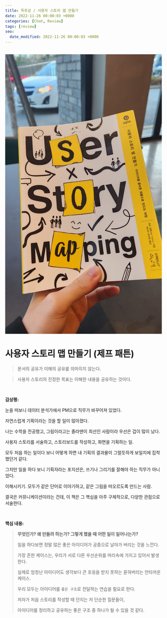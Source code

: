 ```yaml
---
title: 독후감 / 사용자 스토리 맵 만들기
date: 2022-11-26 00:00:03 +0000
categories: [Chat, Review]
tags: [review]
seo:
  date_modified: 2022-11-26 00:00:03 +0000
---
```


<br/>

<img src="/assets/img/chat/storymap1.jpg">

<br/>

# <b>사용자 스토리 맵 만들기 (제프 패튼)</b>

> 문서의 공유가 이해의 공유를 의마히지 않는다.  

> 사용자 스토리의 진정한 목표는 이해한 내용을 공유하는 것이다.  

<br/>

**감상평:**  

눈을 떠보니 데이터 분석가에서 PM으로 직무가 바꾸어져 있었다.  

자연스럽게 기획이라는 것을 할 일이 많아졌다. 

나는 수학을 전공했고, 그림이라고는 졸라맨이 최선인 사람이라 우선은 겁이 많이 났다.  

사용자 스토리를 서술하고, 스토리보드를 작성하고, 화면을 기획하는 일.  

모두 처음 하는 일이다 보니 어떻게 하면 내 기획의 결과물이 그럴듯하게 보일지에 집착했던거 같다.  

그치만 일을 하다 보니 기획자라는 포지션은, 쓰기나 그리기를 잘해야 하는 직무가 아니었다.  

이해시키기. 모두가 같은 단어로 이야기하고, 같은 그림을 떠오르도록 만드는 사람.  

결국은 커뮤니케이션이라는 건데, 이 책은 그 핵심을 아주 구체적으로, 다양한 관점으로 서술한다.  

<br/>

**핵심 내용:**  

> **무엇인가? 왜 만들려 하는가? 그렇게 했을 때 어떤 일이 일어나는가?**  
>
> 일을 하다보면 정말 많은 좋은 아이디어가 공중으로 날아가 버리는 것을 느낀다.  
>
> 가장 흔한 케이스는, 우리가 서로 다른 우선순위를 머리속에 가지고 있어서 발생한다.
>
> 실제로 엄청난 아이디어도 생각보다 큰 호응을 받지 못하는 묻혀버리는 안타까운 케이스.  
>
> 우리 모두는 아이디어를 `좋은 구조`로 전달하는 연습을 필요로 한다.  
>
> 저자가 처음 스토리를 작성할 때 던지는 저 단순한 질문들이,  
>
> 아이디어를 정리하고 공유하는 좋은 구조 중 하나가 될 수 있을 것 같다.  

<br/>
